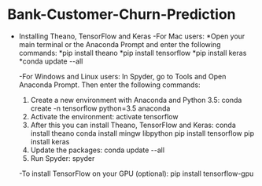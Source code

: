 # Bank-Customer-Churn-Prediction
- Installing Theano, TensorFlow and Keras
  -For Mac users:
    *Open your main terminal or the Anaconda Prompt and enter the following commands:
    *pip install theano
    *pip install tensorflow
    *pip install keras
    *conda update --all
    
    
    
  -For Windows and Linux users:
    In Spyder, go to Tools and Open Anaconda Prompt. Then enter the following commands:
    1. Create a new environment with Anaconda and Python 3.5:
       conda create -n tensorflow python=3.5 anaconda
    2. Activate the environment:
       activate tensorflow
    3. After this you can install Theano, TensorFlow and Keras:
       conda install theano
       conda install mingw libpython
       pip install tensorflow
       pip install keras
    4. Update the packages:
       conda update --all
    5. Run Spyder:
       spyder
    
    
    -To install TensorFlow on your GPU (optional):
      pip install tensorflow-gpu
    
 
 
